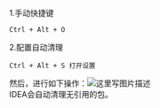 1.手动快捷键

    Ctrl + Alt + O

2.配置自动清理

    Ctrl + Alt + S 打开设置

然后，进行如下操作：![这里写图片描述](https://img-blog.csdn.net/20180620110405448?watermark/2/text/aHR0cHM6Ly9ibG9nLmNzZG4ubmV0L2h1YW54aWFuZ2xvdmU=/font/5a6L5L2T/fontsize/400/fill/I0JBQkFCMA==/dissolve/70)  
IDEA会自动清理无引用的包。
